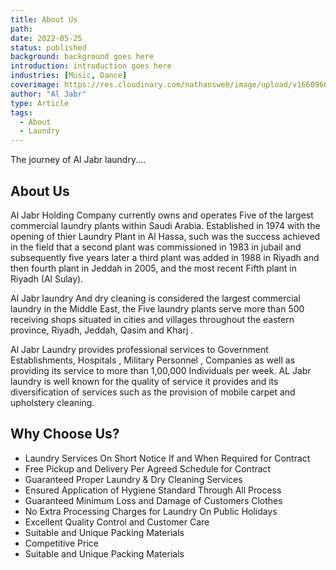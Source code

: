 ```yaml
---
title: About Us
path:
date: 2022-05-25
status: published
background: background goes here
introduction: introduction goes here
industries: [Music, Dance]
coverimage: https://res.cloudinary.com/nathansweb/image/upload/v1660966528/aljabar.com/news-events/3_tp7xyz.jpg
author: "Al Jabr"
type: Article
tags:
  - About
  - Laundry
---
```


The journey of Al Jabr laundry....

<!--more-->

## About Us

Al Jabr Holding Company currently owns and operates Five of the largest commercial laundry plants within Saudi Arabia. Established in 1974 with the opening of thier Laundry Plant in Al Hassa, such was the success achieved in the field that a second plant was commissioned in 1983 in jubail and subsequently five years later a third plant was added in 1988 in Riyadh and then fourth plant in Jeddah in 2005, and the most recent Fifth plant in Riyadh (Al Sulay).

Al Jabr laundry And dry cleaning is considered the largest commercial laundry in the Middle East, the Five laundry plants serve more than 500 receiving shops situated in cities and villages throughout the eastern province, Riyadh, Jeddah, Qasim and Kharj .

Al Jabr Laundry provides professional services to Government Establishments, Hospitals , Military Personnel , Companies as well as providing its service to more than 1,00,000 Individuals per week. AL Jabr laundry is well known for the quality of service it provides and its diversification of services such as the provision of mobile carpet and upholstery cleaning.

## Why Choose Us?

- Laundry Services On Short Notice If and When Required for Contract
- Free Pickup and Delivery Per Agreed Schedule for Contract
- Guaranteed Proper Laundry & Dry Cleaning Services
- Ensured Application of Hygiene Standard Through All Process
- Guaranteed Minimum Loss and Damage of Customers Clothes
- No Extra Processing Charges for Laundry On Public Holidays
- Excellent Quality Control and Customer Care
- Suitable and Unique Packing Materials
- Competitive Price
- Suitable and Unique Packing Materials
